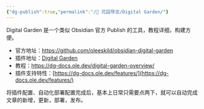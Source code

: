 ```yaml
---
{"dg-publish":true,"permalink":"/🌱 花园导览/Digital Garden/"}
---
```



Digital Garden 是一个类似 Obsidian 官方 Publish 的工具，教程详细，构建方便。

- 官方地址：https://github.com/oleeskild/obsidian-digital-garden
- 插件地址：[Digital Garden](obsidian://show-plugin?id=digitalgarden)
- 教程：https://dg-docs.ole.dev/digital-garden-overview/
- 插件支持特性：[https://dg-docs.ole.dev/features/](https://dg-docs.ole.dev/features/)

将插件配置、自动化部署配置完成后，基本上日常只需要点两下，就可以自动完成文章的新增，更新，部署，发布。
